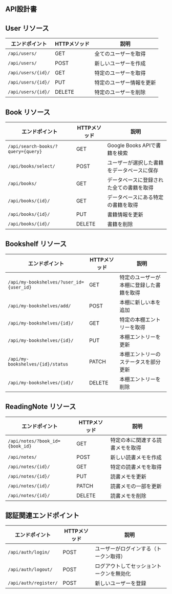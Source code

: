 ## **API設計書**

## User リソース

| エンドポイント              | HTTPメソッド | 説明                                     |
| --------------------------- | ------------ | ---------------------------------------- |
| `/api/users/`                | GET          | 全てのユーザーを取得                     |
| `/api/users/`                | POST         | 新しいユーザーを作成                     |
| `/api/users/{id}/`           | GET          | 特定のユーザーを取得                     |
| `/api/users/{id}/`           | PUT          | 特定のユーザー情報を更新                 |
| `/api/users/{id}/`           | DELETE       | 特定のユーザーを削除                     |

## Book リソース

| エンドポイント                  | HTTPメソッド | 説明                                                  |
| -------------------------------- | ------------ | ----------------------------------------------------- |
| `/api/search-books/?query={query}` | GET          | Google Books APIで書籍を検索                          |
| `/api/books/select/`             | POST         | ユーザーが選択した書籍をデータベースに保存             |
| `/api/books/`                    | GET          | データベースに登録された全ての書籍を取得              |
| `/api/books/{id}/`               | GET          | データベースにある特定の書籍を取得                    |
| `/api/books/{id}/`               | PUT          | 書籍情報を更新                                        |
| `/api/books/{id}/`               | DELETE       | 書籍を削除                                            |

## Bookshelf リソース

| エンドポイント                    | HTTPメソッド | 説明                                                   |
| ---------------------------------- | ------------ | ------------------------------------------------------ |
| `/api/my-bookshelves/?user_id={user_id}` | GET          | 特定のユーザーが本棚に登録した書籍を取得               |
| `/api/my-bookshelves/add/`                | POST         | 本棚に新しい本を追加                                   |
| `/api/my-bookshelves/{id}/`           | GET          | 特定の本棚エントリーを取得                             |
| `/api/my-bookshelves/{id}/`           | PUT          | 本棚エントリーを更新                                   |
| `/api/my-bookshelves/{id}/status`     | PATCH        | 本棚エントリーのステータスを部分更新                   |
| `/api/my-bookshelves/{id}/`           | DELETE       | 本棚エントリーを削除                                   |

## ReadingNote リソース

| エンドポイント               | HTTPメソッド | 説明                                     |
| ---------------------------- | ------------ | ---------------------------------------- |
| `/api/notes/?book_id={book_id}` | GET          | 特定の本に関連する読書メモを取得         |
| `/api/notes/`                 | POST         | 新しい読書メモを作成                     |
| `/api/notes/{id}/`            | GET          | 特定の読書メモを取得                     |
| `/api/notes/{id}/`            | PUT          | 読書メモを更新                           |
| `/api/notes/{id}/`            | PATCH        | 読書メモの一部を更新                     |
| `/api/notes/{id}/`            | DELETE       | 読書メモを削除                           |

## 認証関連エンドポイント

| エンドポイント           | HTTPメソッド | 説明                                     |
| ------------------------ | ------------ | ---------------------------------------- |
| `/api/auth/login/`        | POST         | ユーザーがログインする（トークン取得）   |
| `/api/auth/logout/`       | POST         | ログアウトしてセッショントークンを無効化 |
| `/api/auth/register/`     | POST         | 新しいユーザーを登録                     |

